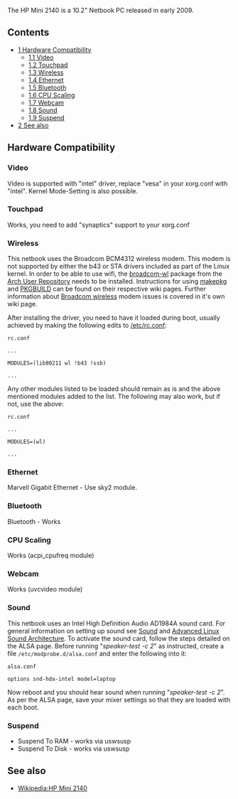 The HP Mini 2140 is a 10.2" Netbook PC released in early 2009.

## Contents

*   [1 Hardware Compatibility](#Hardware_Compatibility)
    *   [1.1 Video](#Video)
    *   [1.2 Touchpad](#Touchpad)
    *   [1.3 Wireless](#Wireless)
    *   [1.4 Ethernet](#Ethernet)
    *   [1.5 Bluetooth](#Bluetooth)
    *   [1.6 CPU Scaling](#CPU_Scaling)
    *   [1.7 Webcam](#Webcam)
    *   [1.8 Sound](#Sound)
    *   [1.9 Suspend](#Suspend)
*   [2 See also](#See_also)

## Hardware Compatibility

### Video

Video is supported with "intel" driver, replace "vesa" in your xorg.conf with "intel". Kernel Mode-Setting is also possible.

### Touchpad

Works, you need to add "synaptics" support to your xorg.conf

### Wireless

This netbook uses the Broadcom BCM4312 wireless modem. This modem is not supported by either the b43 or STA drivers included as part of the Linux kernel. In order to be able to use wifi, the [broadcom-wl](https://aur.archlinux.org/packages/broadcom-wl/) package from the [Arch User Repository](/index.php/Arch_User_Repository "Arch User Repository") needs to be installed. Instructions for using [makepkg](/index.php/Makepkg "Makepkg") and [PKGBUILD](/index.php/PKGBUILD "PKGBUILD") can be found on their respective wiki pages. Further information about [Broadcom wireless](/index.php/Broadcom_wireless "Broadcom wireless") modem issues is covered in it's own wiki page.

After installing the driver, you need to have it loaded during boot, usually achieved by making the following edits to [/etc/rc.conf](/index.php//etc/rc.conf "/etc/rc.conf"):

 `rc.conf` 

```
...

MODULES=(lib80211 wl !b43 !ssb)

...

```

Any other modules listed to be loaded should remain as is and the above mentioned modules added to the list. The following may also work, but if not, use the above:

 `rc.conf` 

```
...

MODULES=(wl)

...

```

### Ethernet

Marvell Gigabit Ethernet - Use sky2 module.

### Bluetooth

Bluetooth - Works

### CPU Scaling

Works (acpi_cpufreq module)

### Webcam

Works (uvcvideo module)

### Sound

This netbook uses an Intel High Definition Audio AD1984A sound card. For general information on setting up sound see [Sound](/index.php/Sound "Sound") and [Advanced Linux Sound Architecture](/index.php/Advanced_Linux_Sound_Architecture "Advanced Linux Sound Architecture"). To activate the sound card, follow the steps detailed on the ALSA page. Before running "_speaker-test -c 2_" as instructed, create a file `/etc/modprobe.d/alsa.conf` and enter the following into it:

 `alsa.conf` 

```
options snd-hda-intel model=laptop

```

Now reboot and you should hear sound when running "_speaker-test -c 2_". As per the ALSA page, save your mixer settings so that they are loaded with each boot.

### Suspend

*   Suspend To RAM - works via uswsusp
*   Suspend To Disk - works via uswsusp

## See also

*   [Wikipedia:HP Mini 2140](https://en.wikipedia.org/wiki/HP_Mini_2140 "wikipedia:HP Mini 2140")